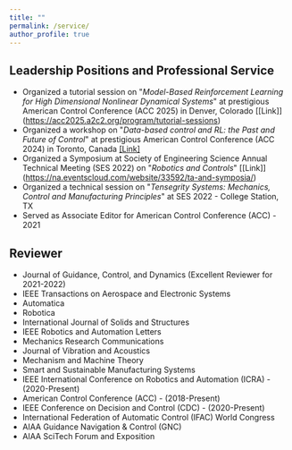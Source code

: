 ```yaml
---
title: ""
permalink: /service/
author_profile: true
---
```

Leadership Positions and Professional Service
------
* Organized a tutorial session on "_Model-Based Reinforcement Learning for High Dimensional Nonlinear Dynamical Systems_" at prestigious American Control Conference (ACC 2025) in Denver, Colorado [[Link]] (https://acc2025.a2c2.org/program/tutorial-sessions)
* Organized a workshop on "_Data-based control and RL: the Past and Future of Control_" at prestigious American Control Conference (ACC 2024) in Toronto, Canada
[[Link]](https://lnkd.in/gZh9UVhG)
* Organized a Symposium at Society of Engineering Science Annual Technical Meeting (SES 2022) on "_Robotics and Controls_" [[Link]] (https://na.eventscloud.com/website/33592/ta-and-symposia/)
*  Organized a technical session on "_Tensegrity Systems: Mechanics, Control and Manufacturing Principles_" at SES 2022 - College Station, TX 
* Served as Associate Editor for American Control Conference (ACC) - 2021

Reviewer
------
* Journal of Guidance, Control, and Dynamics (Excellent Reviewer for 2021-2022)
* IEEE Transactions on Aerospace and Electronic Systems
* Automatica
* Robotica
* International Journal of Solids and Structures
* IEEE Robotics and Automation Letters 
* Mechanics Research Communications
* Journal of Vibration and Acoustics  
* Mechanism and Machine Theory
* Smart and Sustainable Manufacturing Systems
* IEEE International Conference on Robotics and Automation (ICRA) - (2020-Present)
* American Control Conference (ACC) - (2018-Present)
* IEEE Conference on Decision and Control (CDC) - (2020-Present)
* International Federation of Automatic Control (IFAC) World Congress 
* AIAA Guidance Navigation & Control (GNC)
* AIAA SciTech Forum and Exposition